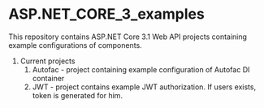 # ASP.NET_CORE_3_examples

This repository contains ASP.NET Core 3.1 Web API projects containing example configurations of components.

1. Current projects
    1. Autofac - project containing example configuration of Autofac DI container
    2. JWT - project contains example JWT authorization. If users exists, token is generated for him.
